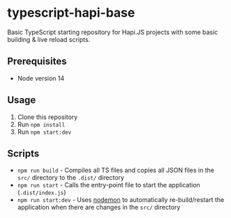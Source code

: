# typescript-hapi-base

Basic TypeScript starting repository for Hapi.JS projects with some basic building & live reload scripts.

## Prerequisites
* Node version 14

## Usage
1. Clone this repository
1. Run `npm install`
1. Run `npm start:dev`

## Scripts

* `npm run build` - Compiles all TS files and copies all JSON files in the `src/` directory to the `.dist/` directory
* `npm run start` - Calls the entry-point file to start the application (`.dist/index.js`)
* `npm run start:dev` - Uses [nodemon](https://www.npmjs.com/package/nodemon) to automatically re-build/restart the application when there are changes in the `src/` directory